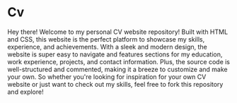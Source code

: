 # Cv
Hey there! Welcome to my personal CV website repository! Built with HTML and CSS, this website is the perfect platform to showcase my skills, experience, and achievements. With a sleek and modern design, the website is super easy to navigate and features sections for my education, work experience, projects, and contact information. Plus, the source code is well-structured and commented, making it a breeze to customize and make your own. So whether you're looking for inspiration for your own CV website or just want to check out my skills, feel free to fork this repository and explore!
